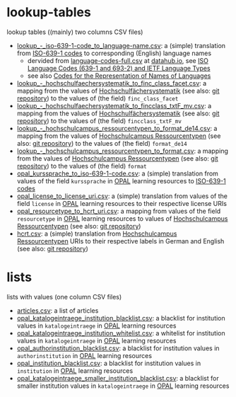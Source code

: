 # lookup-tables

lookup tables ((mainly) two columns CSV files)

* [lookup_-_iso-639-1-code_to_language-name.csv](lookup/lookup_-_iso-639-1-code_to_language-name.csv): a (simple) translation from [ISO-639-1 codes](https://en.wikipedia.org/wiki/List_of_ISO_639-1_codes) to corresponding (English) language names
   * dervided from [language-codes-full.csv](https://datahub.io/core/language-codes/r/language-codes-full.csv) at [datahub.io](https://datahub.io), see [ISO Language Codes (639-1 and 693-2) and IETF Language Types](https://datahub.io/core/language-codes)
   * see also [Codes for the Representation of Names of Languages](https://www.loc.gov/standards/iso639-2/php/code_list.php)
* [lookup_-_hochschulfaechersystematik_to_finc_class_facet.csv](lookup/lookup_-_hochschulfaechersystematik_to_finc_class_facet.csv): a mapping from the values of [Hochschulfächersystematik](https://w3id.org/kim/hochschulfaechersystematik/scheme) (see also: [git repository](https://github.com/dini-ag-kim/hochschulfaechersystematik)) to the values of (the field) ```finc_class_facet```
* [lookup_-_hochschulfaechersystematik_to_fincclass_txtF_mv.csv](lookup/lookup_-_hochschulfaechersystematik_to_fincclass_txtF_mv.csv): a mapping from the values of [Hochschulfächersystematik](https://w3id.org/kim/hochschulfaechersystematik/scheme) (see also: [git repository](https://github.com/dini-ag-kim/hochschulfaechersystematik)) to the values of (the field) ```fincclass_txtF_mv```
* [lookup_-_hochschulcampus_ressourcentypen_to_format_de14.csv](lookup/lookup_-_hochschulcampus_ressourcentypen_to_format_de14.csv): a mapping from the values of [Hochschulcampus Ressourcentypen](https://w3id.org/kim/hcrt/scheme) (see also: [git repository](https://github.com/dini-ag-kim/hcrt)) to the values of (the field) ```format_de14```
* [lookup_-_hochschulcampus_ressourcentypen_to_format.csv](lookup/lookup_-_hochschulcampus_ressourcentypen_to_format.csv): a mapping from the values of [Hochschulcampus Ressourcentypen](https://w3id.org/kim/hcrt/scheme) (see also: [git repository](https://github.com/dini-ag-kim/hcrt)) to the values of (the field) ```format```
* [opal_kurssprache_to_iso-639-1-code.csv](lookup/opal_kurssprache_to_iso-639-1-code.csv): a (simple) translation from values of the field ```kurssprache``` in [OPAL](https://bildungsportal.sachsen.de/opal/) learning resources to [ISO-639-1 codes](https://en.wikipedia.org/wiki/List_of_ISO_639-1_codes)
* [opal_license_to_license_uri.csv](lookup/opal_license_to_license_uri.csv): a (simple) translation from values of the field ```license``` in [OPAL](https://bildungsportal.sachsen.de/opal/) learning resources to their respective license URIs
* [opal_resourcetype_to_hcrt_uri.csv](lookup/opal_resourcetype_to_hcrt_uri.csv): a mapping from values of the field ```resourcetype``` in [OPAL](https://bildungsportal.sachsen.de/opal/) learning resources to values of [Hochschulcampus Ressourcentypen](https://w3id.org/kim/hcrt/scheme) (see also: [git repository](https://github.com/dini-ag-kim/hcrt))
* [hcrt.csv](lookup/hcrt.csv): a (simple) translation from [Hochschulcampus Ressourcentypen](https://w3id.org/kim/hcrt/scheme) URIs to their respective labels in German and English (see also: [git repository](https://github.com/dini-ag-kim/hcrt))

# lists

lists with values (one column CSV files)

* [articles.csv](lists/articles.csv): a list of articles
* [opal_katalogeintraege_institution_blacklist.csv](lists/opal_katalogeintraege_institution_blacklist.csv): a blacklist for institution values in ```katalogeintraege``` in [OPAL](https://bildungsportal.sachsen.de/opal/) learning resources
* [opal_katalogeintraege_institution_whitelist.csv](lists/opal_katalogeintraege_institution_whitelist.csv): a whitelist for institution values in ```katalogeintraege``` in [OPAL](https://bildungsportal.sachsen.de/opal/) learning resources
* [opal_authorinstitution_blacklist.csv](lists/opal_authorinstitution_blacklist.csv): a blacklist for institution values in ```authorinstitution``` in [OPAL](https://bildungsportal.sachsen.de/opal/) learning resources
* [opal_institution_blacklist.csv](lists/opal_institution_blacklist.csv): a blacklist for institution values in ```institution``` in [OPAL](https://bildungsportal.sachsen.de/opal/) learning resources
* [opal_katalogeintraege_smaller_institution_blacklist.csv](lists/opal_katalogeintraege_smaller_institution_blacklist.csv): a blacklist for smaller institution values in ```katalogeintraege``` in [OPAL](https://bildungsportal.sachsen.de/opal/) learning resources
